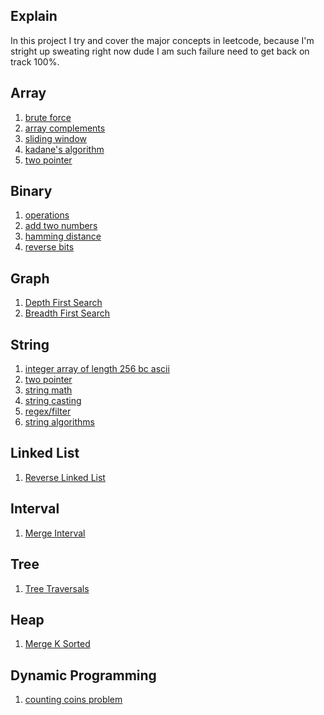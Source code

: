 ## Explain

In this project I try and cover the major concepts in leetcode, because I'm stright up sweating right now dude I am such failure need to get back on track 100%.

## Array
1. [brute force](docs/bruteforce.md)
2. [array complements](docs/complements.md)
3. [sliding window](docs/slidingwindow.md)
4. [kadane's algorithm](docs/kadanealgorithm.md)
5. [two pointer]()

## Binary
1. [operations](docs/operations.md)
2. [add two numbers](docs/addtwo.md)
3. [hamming distance]()
4. [reverse bits]()

## Graph
1. [Depth First Search]()
2. [Breadth First Search]()

## String
1. [integer array of length 256 bc ascii]()
2. [two pointer]()
3. [string math]()
4. [string casting]()
5. [regex/filter](docs/regfilter.md)
6. [string algorithms]()

## Linked List
1. [Reverse Linked List]()

## Interval
1. [Merge Interval](docs/mergeinterval.md)

## Tree
1. [Tree Traversals]()

## Heap
1. [Merge K Sorted]()

## Dynamic Programming
1. [counting coins problem]()

